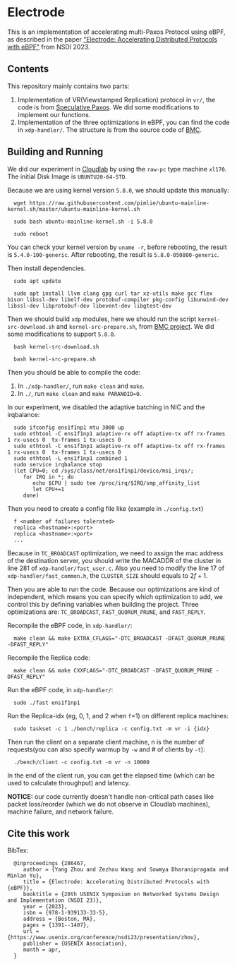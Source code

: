 # Electrode

This is an implementation of accelerating multi-Paxos Protocol using eBPF, as described in the paper ["Electrode: Accelerating Distributed
Protocols with eBPF"](https://www.usenix.org/system/files/nsdi23-zhou.pdf) from NSDI 2023.


## Contents

This repository mainly contains two parts:

1. Implementation of VR(Viewstamped Replication) protocol in `vr/`, the code is from [Speculative Paxos](https://github.com/UWSysLab/specpaxos). We did some modifications to implement our functions.
2. Implementation of the three optimizations in eBPF, you can find the code in `xdp-handler/`. The structure is from the source code of [BMC](https://github.com/Orange-OpenSource/bmc-cache).

## Building and Running

We did our experiment in [Cloudlab](https://cloudlab.us/) by using the `raw-pc` type machine `xl170`. The initial Disk Image is `UBUNTU20-64-STD`. 

Because we are using kernel version `5.8.0`, we should update this manually:

      wget https://raw.githubusercontent.com/pimlie/ubuntu-mainline-kernel.sh/master/ubuntu-mainline-kernel.sh

      sudo bash ubuntu-mainline-kernel.sh -i 5.8.0

      sudo reboot

You can check your kernel version by `uname -r`, before rebooting, the result is `5.4.0-100-generic`. After rebooting, the result is `5.8.0-050800-generic`.

Then install dependencies.
      
      sudo apt update

      sudo apt install llvm clang gpg curl tar xz-utils make gcc flex bison libssl-dev libelf-dev protobuf-compiler pkg-config libunwind-dev libssl-dev libprotobuf-dev libevent-dev libgtest-dev

Then we should build `xdp` modules, here we should run the script `kernel-src-download.sh` and `kernel-src-prepare.sh`, from [BMC project](https://www.usenix.org/conference/nsdi21/presentation/ghigoff). We did some modifications to support `5.8.0`.

      bash kernel-src-download.sh

      bash kernel-src-prepare.sh

Then you should be able to compile the code:

1. In `./xdp-handler/`, run `make clean` and `make`.
2. In `./`, run `make clean` and `make PARANOID=0`.

In our experiment, we disabled the adaptive batching in NIC and the irqbalance:

      sudo ifconfig ens1f1np1 mtu 3000 up
      sudo ethtool -C ens1f1np1 adaptive-rx off adaptive-tx off rx-frames 1 rx-usecs 0  tx-frames 1 tx-usecs 0
      sudo ethtool -C ens1f1np1 adaptive-rx off adaptive-tx off rx-frames 1 rx-usecs 0  tx-frames 1 tx-usecs 0
      sudo ethtool -L ens1f1np1 combined 1
      sudo service irqbalance stop
      (let CPU=0; cd /sys/class/net/ens1f1np1/device/msi_irqs/;
         for IRQ in *; do
            echo $CPU | sudo tee /proc/irq/$IRQ/smp_affinity_list
            let CPU+=1
         done)

Then you need to create a config file like (example in `./config.txt`)

      f <number of failures tolerated>
      replica <hostname>:<port>
      replica <hostname>:<port>
      ...

Because in `TC_BROADCAST` optimization, we need to assign the mac address of the destination server, you should write the MACADDR of the cluster in line 281 of `xdp-handler/fast_user.c`. Also you need to modify the line 17 of `xdp-handler/fast_common.h`, the `CLUSTER_SIZE` should equals to $2f + 1$.

Then you are able to run the code. Because our optimizations are kind of independent, which means you can specify which optimization to add, we control this by defining variables when building the project. Three optimizations are: `TC_BROADCAST`, `FAST_QUORUM_PRUNE`, and `FAST_REPLY`.

Recompile the eBPF code, in `xdp-handler/`:

      make clean && make EXTRA_CFLAGS="-DTC_BROADCAST -DFAST_QUORUM_PRUNE -DFAST_REPLY"

Recompile the Replica code:

      make clean && make CXXFLAGS="-DTC_BROADCAST -DFAST_QUORUM_PRUNE -DFAST_REPLY"

Run the eBPF code, in `xdp-handler/`:

      sudo ./fast ens1f1np1

Run the Replica-idx (eg, 0, 1, and 2 when `f`=1) on different replica machines:

      sudo taskset -c 1 ./bench/replica -c config.txt -m vr -i {idx}

Then run the client on a separate client machine, n is the number of requests(you can also specify warmup by `-w` and # of clients by `-t`):

      ./bench/client -c config.txt -m vr -n 10000

In the end of the client run, you can get the elapsed time (which can be used to calculate throughput) and latency. 

**NOTICE:** our code currently doesn't handle non-critical path cases like packet loss/reorder (which we do not observe in Cloudlab machines), machine failure, and network failure.

## Cite this work
BibTex:

      @inproceedings {286467,
         author = {Yang Zhou and Zezhou Wang and Sowmya Dharanipragada and Minlan Yu},
         title = {Electrode: Accelerating Distributed Protocols with {eBPF}},
         booktitle = {20th USENIX Symposium on Networked Systems Design and Implementation (NSDI 23)},
         year = {2023},
         isbn = {978-1-939133-33-5},
         address = {Boston, MA},
         pages = {1391--1407},
         url = {https://www.usenix.org/conference/nsdi23/presentation/zhou},
         publisher = {USENIX Association},
         month = apr,
      } 
